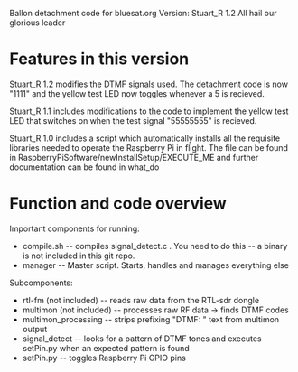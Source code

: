 Ballon detachment code for bluesat.org
Version: Stuart_R 1.2
All hail our glorious leader

Features in this version
========================
Stuart_R 1.2 modifies the DTMF signals used. The detachment code is now "1111" and the yellow test LED now 
toggles whenever a 5 is recieved.

Stuart_R 1.1 includes modifications to the code to implement the yellow test LED that switches on 
when the test signal "55555555" is recieved.


Stuart_R 1.0 includes a script which automatically installs all the requisite libraries needed
to operate the Raspberry Pi in flight. The file can be found in
RaspberryPiSoftware/newInstallSetup/EXECUTE_ME
and further documentation can be found in what_do



Function and code overview
==========================

Important components for running:
* compile.sh -- compiles signal_detect.c . You need to do this -- a binary is not included in this git repo.
* manager -- Master script.  Starts, handles and manages everything else


Subcomponents:
* rtl-fm (not included) -- reads raw data from the RTL-sdr dongle
* multimon (not included) -- processes raw RF data -> finds DTMF codes
* multimon_processing -- strips prefixing "DTMF: " text from multimon output
* signal_detect -- looks for a pattern of DTMF tones and executes setPin.py when an expected pattern is found
* setPin.py -- toggles Raspberry Pi GPIO pins



